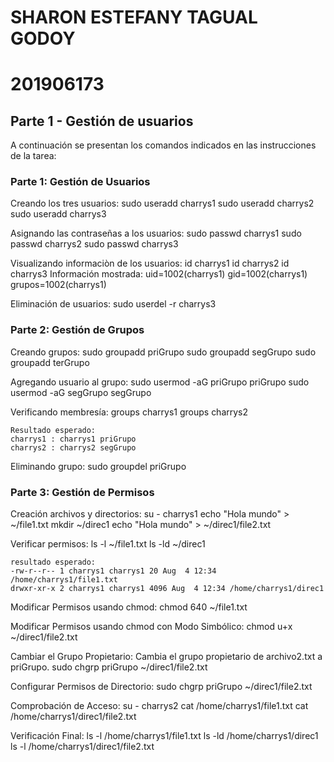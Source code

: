 # SHARON ESTEFANY TAGUAL GODOY
# 201906173


## Parte 1 - Gestión de usuarios

A continuación se presentan los comandos indicados en las instrucciones de la tarea:

### Parte 1: Gestión de Usuarios

Creando los tres usuarios: 
    sudo useradd charrys1
    sudo useradd charrys2
    sudo useradd charrys3

Asignando las contraseñas a los usuarios:
    sudo passwd charrys1
    sudo passwd charrys2
    sudo passwd charrys3

Visualizando informaciòn de los usuarios:
    id charrys1
    id charrys2
    id charrys3
    Información mostrada: uid=1002(charrys1) gid=1002(charrys1) grupos=1002(charrys1)

Eliminación de usuarios:
    sudo userdel -r charrys3

### Parte 2: Gestión de Grupos

Creando grupos:
    sudo groupadd priGrupo
    sudo groupadd segGrupo
    sudo groupadd terGrupo


Agregando usuario al grupo:
    sudo usermod -aG priGrupo priGrupo
    sudo usermod -aG segGrupo segGrupo

Verificando membresía:
    groups charrys1
    groups charrys2
    
    Resultado esperado:
    charrys1 : charrys1 priGrupo
    charrys2 : charrys2 segGrupo

Eliminando grupo:
    sudo groupdel priGrupo


### Parte 3: Gestión de Permisos

Creación archivos y directorios:
    su - charrys1
    echo "Hola mundo" > ~/file1.txt
    mkdir ~/direc1
    echo "Hola mundo" > ~/direc1/file2.txt


Verificar permisos:
    ls -l ~/file1.txt
    ls -ld ~/direc1

    resultado esperado:
    -rw-r--r-- 1 charrys1 charrys1 20 Aug  4 12:34 /home/charrys1/file1.txt
    drwxr-xr-x 2 charrys1 charrys1 4096 Aug  4 12:34 /home/charrys1/direc1

Modificar Permisos usando chmod:
    chmod 640 ~/file1.txt

Modificar Permisos usando chmod con Modo Simbólico:
    chmod u+x ~/direc1/file2.txt


Cambiar el Grupo Propietario: Cambia el grupo propietario de archivo2.txt a priGrupo.
    sudo chgrp priGrupo ~/direc1/file2.txt


Configurar Permisos de Directorio:
    sudo chgrp priGrupo ~/direc1/file2.txt


Comprobación de Acceso:
    su - charrys2
    cat /home/charrys1/file1.txt
    cat /home/charrys1/direc1/file2.txt



Verificación Final:
    ls -l /home/charrys1/file1.txt
    ls -ld /home/charrys1/direc1
    ls -l /home/charrys1/direc1/file2.txt

